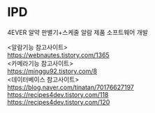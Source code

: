 # IPD
4EVER 알약 판별기+스케줄 알람 제품 소프트웨어 개발  
  
    
<알람기능 참고사이트>  
https://webnautes.tistory.com/1365  
<카메라기능 참고사이트>  
https://minggu92.tistory.com/8  
<데이터베이스 참고사이트>  
https://blog.naver.com/tinatan/70176627197  
https://recipes4dev.tistory.com/118  
https://recipes4dev.tistory.com/120  

